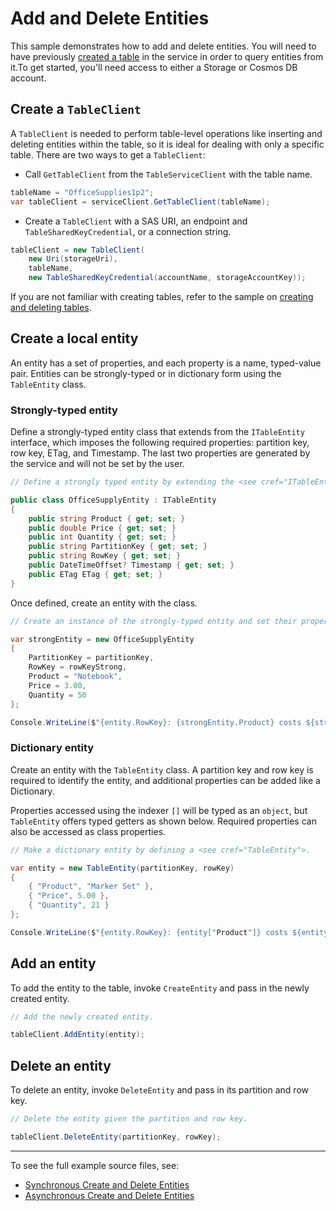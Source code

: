 # Add and Delete Entities

This sample demonstrates how to add and delete entities. You will need to have previously [created a table](https://github.com/Azure/azure-sdk-for-net/blob/master/sdk/tables/Azure.Data.Tables/samples/Sample1CreateDeleteTables.md) in the service in order to query entities from it.To get started, you'll need access to either a Storage or Cosmos DB account.

## Create a `TableClient`

A `TableClient` is needed to perform table-level operations like inserting and deleting entities within the table, so it is ideal for dealing with only a specific table. There are two ways to get a `TableClient`:
- Call `GetTableClient` from the `TableServiceClient` with the table name.

```C# Snippet:TablesSample1GetTableClient
tableName = "OfficeSupplies1p2";
var tableClient = serviceClient.GetTableClient(tableName);
```

- Create a `TableClient` with a SAS URI, an endpoint and `TableSharedKeyCredential`, or a connection string.

```C# Snippet:TablesSample1CreateTableClient
tableClient = new TableClient(
    new Uri(storageUri),
    tableName,
    new TableSharedKeyCredential(accountName, storageAccountKey));
```

If you are not familiar with creating tables, refer to the sample on [creating and deleting tables](https://github.com/Azure/azure-sdk-for-net/blob/master/sdk/tables/Azure.Data.Tables/samples/Sample1CreateDeleteTables.md).

## Create a local entity

An entity has a set of properties, and each property is a name, typed-value pair. Entities can be strongly-typed or in dictionary form using the `TableEntity` class.

### Strongly-typed entity

Define a strongly-typed entity class that extends from the `ITableEntity` interface, which imposes the following required properties: partition key, row key, ETag, and Timestamp. The last two properties are generated by the service and will not be set by the user.

```C# Snippet:TablesSample2DefineStronglyTypedEntity
// Define a strongly typed entity by extending the <see cref="ITableEntity"> class.

public class OfficeSupplyEntity : ITableEntity
{
    public string Product { get; set; }
    public double Price { get; set; }
    public int Quantity { get; set; }
    public string PartitionKey { get; set; }
    public string RowKey { get; set; }
    public DateTimeOffset? Timestamp { get; set; }
    public ETag ETag { get; set; }
}
```

Once defined, create an entity with the class.

```C# Snippet:TablesSample2CreateStronglyTypedEntity
// Create an instance of the strongly-typed entity and set their properties.

var strongEntity = new OfficeSupplyEntity
{
    PartitionKey = partitionKey,
    RowKey = rowKeyStrong,
    Product = "Notebook",
    Price = 3.00,
    Quantity = 50
};

Console.WriteLine($"{entity.RowKey}: {strongEntity.Product} costs ${strongEntity.Price}.");
```

### Dictionary entity

Create an entity with the `TableEntity` class. A partition key and row key is required to identify the entity, and additional properties can be added like a Dictionary.

Properties accessed using the indexer `[]` will be typed as an `object`, but `TableEntity` offers typed getters as shown below. Required properties can also be accessed as class properties.

```C# Snippet:TablesSample2CreateDictionaryEntity
// Make a dictionary entity by defining a <see cref="TableEntity">.

var entity = new TableEntity(partitionKey, rowKey)
{
    { "Product", "Marker Set" },
    { "Price", 5.00 },
    { "Quantity", 21 }
};

Console.WriteLine($"{entity.RowKey}: {entity["Product"]} costs ${entity.GetDouble("Price")}.");
```

## Add an entity

To add the entity to the table, invoke `CreateEntity` and pass in the newly created entity.

```C# Snippet:TablesSample2AddEntity
// Add the newly created entity.

tableClient.AddEntity(entity);
```

## Delete an entity

To delete an entity, invoke `DeleteEntity` and pass in its partition and row key.

```C# Snippet:TablesSample2DeleteEntity
// Delete the entity given the partition and row key.

tableClient.DeleteEntity(partitionKey, rowKey);
```

---
To see the full example source files, see:
- [Synchronous Create and Delete Entities](https://github.com/Azure/azure-sdk-for-net/blob/master/sdk/tables/Azure.Data.Tables/tests/samples/Sample2_CreateDeleteEntities.cs)
- [Asynchronous Create and Delete Entities](https://github.com/Azure/azure-sdk-for-net/blob/master/sdk/tables/Azure.Data.Tables/tests/samples/Sample2_CreateDeleteEntitiesAsync.cs)
